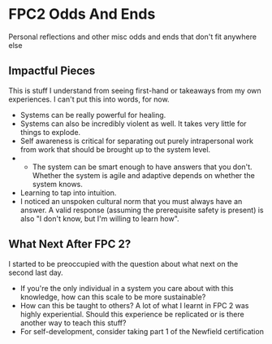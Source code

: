 # FPC2 Odds And Ends

Personal reflections and other misc odds and ends that don't fit anywhere else

## Impactful Pieces

This is stuff I understand from seeing first-hand or takeaways from my own experiences. I can't put this into words, for now.

* Systems can be really powerful for healing.
* Systems can also be incredibly violent as well. It takes very little for things to explode.
* Self awareness is critical for separating out purely intrapersonal work from work that should be brought up to the system level.
* * The system can be smart enough to have answers that you don't. Whether the system is agile and adaptive depends on whether the system knows.
* Learning to tap into intuition.
* I noticed an unspoken cultural norm that you must always have an answer. A valid response (assuming the prerequisite safety is present) is also "I don't know, but I'm willing to learn how".

## What Next After FPC 2?

I started to be preoccupied with the question about what next on the second last day.

* If you're the only individual in a system you care about with this knowledge, how can this scale to be more sustainable?
* How can this be taught to others? A lot of what I learnt in FPC 2 was highly experiential. Should this experience be replicated or is there another way to teach this stuff?
* For self-development, consider taking part 1 of the Newfield certification
